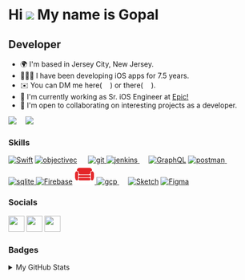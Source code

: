 Hi ![](https://user-images.githubusercontent.com/18350557/176309783-0785949b-9127-417c-8b55-ab5a4333674e.gif) My name is Gopal
=============================================================================================================================
Developer
---------
* 🌍  I'm based in Jersey City, New Jersey.
* 👨🏻‍💻  I have been developing iOS apps for 7.5 years.
* ✉️  You can DM me here(<a href="https://www.twitter.com/gopal_iosdev" target="_blank" rel="noreferrer"><img src="https://raw.githubusercontent.com/danielcranney/readme-generator/main/public/icons/socials/twitter.svg" width="16" height="16" /></a>) or there(<a href="https://www.linkedin.com/in/gopal-rao-gurram-85a715103" target="_blank" rel="noreferrer"><img src="https://raw.githubusercontent.com/danielcranney/readme-generator/main/public/icons/socials/linkedin.svg" width="16" height="16" /></a>).
* 🚀 I'm currently working as Sr. iOS Engineer at [Epic!](http://apps.apple.com/us/app/epic-books-for-kids/id719219382)
* 🤝 I'm open to collaborating on interesting projects as a developer.

<a href="https://www.twitter.com/gopal_iosdev" target="_blank" rel="noreferrer"><img
                  src="https://img.shields.io/twitter/follow/gopal_iosdev?logo=twitter&style=for-the-badge&color=0891b2&labelColor=1c1917"/></a>&emsp;
<a href="https://www.github.com/gopal-iosdev" target="_blank" rel="noreferrer"><img
                  src="https://img.shields.io/github/followers/gopal-iosdev?logo=github&style=for-the-badge&color=0891b2&labelColor=1c1917" /></a>&emsp;
                  
### Skills

<p align="left">
<a href="https://developer.apple.com/swift/" target="_blank" rel="noreferrer"><img src="https://raw.githubusercontent.com/danielcranney/readme-generator/main/public/icons/skills/swift-colored.svg" width="36" height="36" alt="Swift" /></a>
<a href="https://developer.apple.com/library/archive/documentation/Cocoa/Conceptual/ProgrammingWithObjectiveC/Introduction/Introduction.html" target="_blank" rel="noreferrer"> <img src="https://www.vectorlogo.zone/logos/apple_objectivec/apple_objectivec-icon.svg" alt="objectivec" width="40" height="40"/></a>
&emsp;
<a href="https://git-scm.com/" target="_blank" rel="noreferrer"> <img src="https://www.vectorlogo.zone/logos/git-scm/git-scm-icon.svg" alt="git" width="40" height="40"/> </a>
<a href="https://www.jenkins.io" target="_blank" rel="noreferrer"> <img src="https://www.vectorlogo.zone/logos/jenkins/jenkins-icon.svg" alt="jenkins" width="40" height="40"/> </a>
&emsp;
<a href="https://graphql.org/" target="_blank" rel="noreferrer"><img src="https://raw.githubusercontent.com/danielcranney/readme-generator/main/public/icons/skills/graphql-colored.svg" width="36" height="36" alt="GraphQL" /></a>
<a href="https://postman.com" target="_blank" rel="noreferrer"> <img src="https://www.vectorlogo.zone/logos/getpostman/getpostman-icon.svg" alt="postman" width="40" height="40"/> </a>
&emsp;
<a href="https://www.sqlite.org/" target="_blank" rel="noreferrer"> <img src="https://www.vectorlogo.zone/logos/sqlite/sqlite-icon.svg" alt="sqlite" width="40" height="40"/> </a>
<a href="https://firebase.google.com/" target="_blank" rel="noreferrer"><img src="https://raw.githubusercontent.com/danielcranney/readme-generator/main/public/icons/skills/firebase-colored.svg" width="36" height="36" alt="Firebase" /></a>
<a href="https://couchdb.apache.org/" target="_blank" rel="noreferrer"> <img src="https://raw.githubusercontent.com/devicons/devicon/0d6c64dbbf311879f7d563bfc3ccf559f9ed111c/icons/couchdb/couchdb-original.svg" alt="couchdb" width="40" height="40"/> </a> 
<a href="https://cloud.google.com" target="_blank" rel="noreferrer"> <img src="https://www.vectorlogo.zone/logos/google_cloud/google_cloud-icon.svg" alt="gcp" width="40" height="40"/> </a> 
&emsp;
<a href="https://www.sketch.com/" target="_blank" rel="noreferrer"><img src="https://raw.githubusercontent.com/danielcranney/readme-generator/main/public/icons/skills/sketch-colored.svg" width="36" height="36" alt="Sketch" /></a>
<a href="https://www.figma.com/" target="_blank" rel="noreferrer"><img src="https://raw.githubusercontent.com/danielcranney/readme-generator/main/public/icons/skills/figma-colored.svg" width="36" height="36" alt="Figma" /></a> 
</p>


### Socials

<p align="left">
<a href="https://www.twitter.com/gopal_iosdev" target="_blank" rel="noreferrer"><img src="https://raw.githubusercontent.com/danielcranney/readme-generator/main/public/icons/socials/twitter.svg" width="32" height="32" /></a>
<a href="https://www.linkedin.com/in/gopal-rao-gurram-85a715103" target="_blank" rel="noreferrer"><img src="https://raw.githubusercontent.com/danielcranney/readme-generator/main/public/icons/socials/linkedin.svg" width="32" height="32" /></a> 
<a href="https://www.stackoverflow.com/users/5817372/gopal-iosdev" target="_blank" rel="noreferrer"><img src="https://raw.githubusercontent.com/danielcranney/readme-generator/main/public/icons/socials/stackoverflow.svg" width="32" height="32" /></a> 
</p>

### Badges

<details>

<summary> My GitHub Stats</summary> <br>

<p align="left">
<a href="http://www.github.com/gopal-iosdev"><img src="https://github-readme-stats.vercel.app/api?username=gopal-iosdev&show_icons=true&hide=&count_private=true&title_color=0891b2&text_color=ffffff&icon_color=0891b2&bg_color=1c1917&hide_border=true&show_icons=true" alt="danielcranney's GitHub stats" /></a>
</p>
<p align="left">
<a href="https://github.com/gopal-iosdev" align="left"><img src="https://github-readme-stats.vercel.app/api/top-langs/?username=gopal-iosdev&langs_count=10&title_color=0891b2&text_color=ffffff&icon_color=0891b2&bg_color=1c1917&hide_border=true&locale=en&custom_title=Top%20%Languages" alt="Top Languages" /></a>
</p>
</details>



